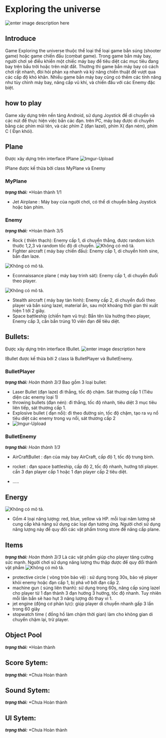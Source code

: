 #   Exploring the universe

![enter image description here](https://i.imgur.com/NdWwvxJ.png)

## Introduce

Game Exploring the universe  thuộc thể loại thể loại game bắn súng (shooter game) hoặc game chiến đấu (combat game). Trong game bắn máy bay, người chơi sẽ điều khiển một chiếc máy bay để tiêu diệt các mục tiêu đang bay trên bầu trời hoặc trên mặt đất. Thường thì game bắn máy bay có cách chơi rất nhanh, đòi hỏi phản xạ nhanh và kỹ năng chiến thuật để vượt qua các cấp độ khó khăn. Nhiều game bắn máy bay cũng có thêm các tính năng như tùy chỉnh máy bay, nâng cấp vũ khí, và chiến đấu với các Enemy đặc biệt.

## how to play

Game xây dựng  trên nền tảng Android, sử dụng Joystick để di chuyển và các nút để thực hiện việc bắn các đạn.
trên PC, máy bay được di chuyển bằng các phím mũi tên, và  các phím Z (đạn lazel), phím X( đạn ném), phím C ( Đạn khói).

## Plane
Được xây dựng trên interface IPlane
![Imgur-Upload](https://i.imgur.com/h082Q7q.png)

IPlane được kế thừa bởi class MyPlane và Enemy


### MyPlane
***trạng thái:*** *Hoàn thành 1/1
 
 * Jet Airplane : Máy bay của  người chơi, có thể di chuyển bằng Joystick hoặc bàn phím.
 
 ### Enemy
 ***trạng thái:*** *Hoàn thành 3/5
* Rock ( thiên thạch): Enemy cấp 1, di chuyển thẳng, được random kích thước 1,2,3 và random tốc độ di chuyển. 
![Không có mô tả.](https://scontent.fsgn2-5.fna.fbcdn.net/v/t1.15752-9/335439013_542583534528025_1606988361769204512_n.png?_nc_cat=104&ccb=1-7&_nc_sid=ae9488&_nc_ohc=SJSJgudsti4AX9_l8lK&_nc_ht=scontent.fsgn2-5.fna&oh=03_AdR_eEU92ulf4eFPujkOWh2fkwE9h1zoVomQJfG_4UbRfw&oe=64364A51)
* Fighter aircraft ( máy bay chiến đấu): Enemy cấp 1, di chuyển hình sine, bắn đan laze.

![Không có mô tả.](https://scontent.fsgn2-9.fna.fbcdn.net/v/t1.15752-9/335129374_1876701106039664_8128558979805074652_n.png?_nc_cat=103&ccb=1-7&_nc_sid=ae9488&_nc_ohc=s4RBIqBgi2oAX-jarEP&_nc_ht=scontent.fsgn2-9.fna&oh=03_AdQoey5t8m1hv6m0Tv2FFSCRiORUNpMIib6u3eVUo5antw&oe=64364726)


* Econnaissance plane ( máy bay trinh sát): Enemy cấp 1, di chuyển đuổi theo player.


![Không có mô tả.](https://scontent.fsgn2-5.fna.fbcdn.net/v/t1.15752-9/335939703_129809886702825_4478663882574387258_n.png?_nc_cat=104&ccb=1-7&_nc_sid=ae9488&_nc_ohc=ie1SAdBBeAYAX_ZRspI&_nc_ht=scontent.fsgn2-5.fna&oh=03_AdR1ENw_tghMSGP3LpoUAI2Ko7Lo_zMJosERUFjHBJtxow&oe=643657AC)
* Stealth aircraft ( máy bay tàn hình): Enemy cấp 2, di chuyển đuổi theo player và bắn súng lazel, material ẩn, sau một khoảng thời gian thì xuất hiện 1 tới 2 giây.
* Space battleship (chiến hạm vũ trụ): Bắn tên lửa hướng theo player, Enemy cấp 3, cần bắn trúng 10 viên đạn để tiêu diệt.

## Bullets:
Được xây dựng trên interface IBullet.
![enter image description here](https://i.imgur.com/MxDrOt4.png) 

IBullet được kế thừa bởi 2 class là BulletPlayer và BulletEnemy.

### BulletPlayer
***trạng thái:*** *Hoàn thành 3/3*
Bao gồm 3 loại bullet: 
* Laser Bullet (đạn laze) đi thẳng, tốc độ chậm. Sát thương cấp 1 (Tiêu diện các enemy loại 1)
* throwing bullets (đạn nén): đi thẳng, tốc độ nhanh, tiêu diệt 3 mục tiêu liên tiếp, sát thương cấp 1.
* Explosive bullet ( đạn nổi): đi theo đường sin, tốc độ chậm, tạo ra vụ nổ tiêu diệt các enemy trong vụ nổi, sát thương cấp 2
* ![Imgur-Upload](https://i.imgur.com/D2GvymF.png)


### BulletEnemy
***trạng thái:*** *Hoàn thành 1/3*
 * AirCraftBullet : đạn của máy bay AirCraft, cấp độ 1, tốc độ trung bình.
 
 * rocket : đạn space battleship, cấp độ 2, tốc độ nhanh, hướng tới player. cần 3 đạn player cấp 1  hoặc 1 đạn player cấp 2 tiêu diệt.

* .....

 
 ## Energy

![Không có mô tả.](https://scontent.fsgn2-7.fna.fbcdn.net/v/t1.15752-9/335131509_732642868333130_8013481193207864005_n.png?_nc_cat=108&ccb=1-7&_nc_sid=ae9488&_nc_ohc=7aJhXQbgAlwAX97X7Vj&_nc_ht=scontent.fsgn2-7.fna&oh=03_AdTRp82sTA43DO61c6lK5vz4dn2nON28B4TlwiLEAj2zJw&oe=6436351A)

- Gồm 4 loại năng lượng: red, blue, yellow và  HP. mỗi loại năm lương sẽ cung cấp khả năng sử dụng các loại đạn tương ứng. Người chơi sử  dụng năng lượng này để  quy đổi các vật phẩm trong store để nâng cấp plane.


## Items
***trạng thái:*** *Hoàn thành 3/3*
Là các vật phẩm giúp cho player tăng cường sức mạnh.
Người chơi sử dụng năng lượng thu thập được để quy đổi thành vật phẩm
![Không có mô tả.](https://scontent.fsgn2-7.fna.fbcdn.net/v/t1.15752-9/335721662_591183022934112_838938544079724028_n.png?_nc_cat=100&ccb=1-7&_nc_sid=ae9488&_nc_ohc=niLGYBYZSBoAX-leKXc&_nc_ht=scontent.fsgn2-7.fna&oh=03_AdSJ2ghCzPdn7UNZI6IN7XK6shor5dW0xhZ5yuYi2hSOrw&oe=643624AB)

* protective circle ( vòng tròn bảo vệ) : sử dụng trong 30s, bảo vệ player khỏi enemy hoặc  đạn cấp 1, bị phá  vở bởi đạn cấp 2.
* machine gun ( súng liên thanh): sử dụng trong 60s, nâng cấp súng lazel cho player từ 1 đạn thành 3 đạn hướng 3 hướng, tốc độ nhanh. Tuy nhiên mỗi lần bắn sẽ hao hụt 3 năng lượng đỏ thay vì 1.
* jet engine (động cơ phản lực): giúp player di chuyển nhanh gấp 3 lần trong 60 giây
* stopwatch time ( đồng hồ làm chậm thời gian) làm cho không gian di chuyển chậm lại, trừ player.

## Object Pool
***trạng thái:*** *Hoàn thành 

## Score Sytem:
***trạng thái:*** *Chưa Hoàn thành 

## Sound Sytem:
***trạng thái:*** *Chưa Hoàn thành 

## UI Sytem:
***trạng thái:*** *Chưa Hoàn thành 
